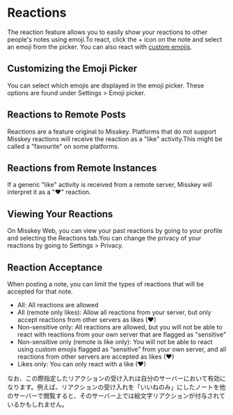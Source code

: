 # Reactions

The reaction feature allows you to easily show your reactions to other people's notes using emoji.To react, click the + icon on the note and select an emoji from the picker. You can also react with [custom emojis](./custom-emoji.md).

## Customizing the Emoji Picker

You can select which emojis are displayed in the emoji picker. These options are found under Settings > Emoji picker.

## Reactions to Remote Posts

Reactions are a feature original to Misskey. Platforms that do not support Misskey reactions will receive the reaction as a "like" activity.This might be called a "favourite" on some platforms.

## Reactions from Remote Instances

If a generic "like" activity is received from a remote server, Misskey will interpret it as a "❤" reaction.

## Viewing Your Reactions

On Misskey Web, you can view your past reactions by going to your profile and selecting the Reactions tab.You can change the privacy of your reactions by going to Settings > Privacy.

## Reaction Acceptance

When posting a note, you can limit the types of reactions that will be accepted for that note.

- All: All reactions are allowed
- All (remote only likes): Allow all reactions from your server, but only accept reactions from other servers as likes (❤)
- Non-sensitive only: All reactions are allowed, but you will not be able to react with reactions from your own server that are flagged as "sensitive"
- Non-sensitive only (remote is like only): You will not be able to react using custom emojis flagged as “sensitive” from your own server, and all reactions from other servers are accepted as likes (❤)
- Likes only: You can only react with a like (❤)

なお、この際指定したリアクションの受け入れは自分のサーバーにおいて有効になります。例えば、リアクションの受け入れを「いいねのみ」にしたノートを他のサーバーで閲覧すると、そのサーバー上では絵文字リアクションが付与されているかもしれません。
